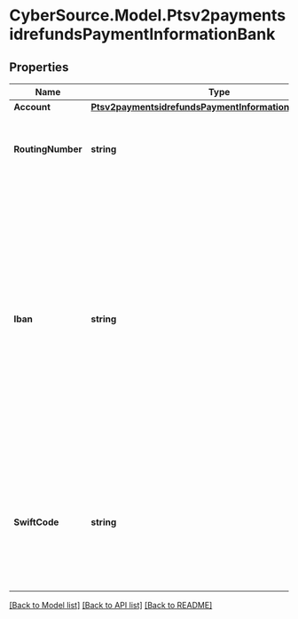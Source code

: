 # CyberSource.Model.Ptsv2paymentsidrefundsPaymentInformationBank
## Properties

Name | Type | Description | Notes
------------ | ------------- | ------------- | -------------
**Account** | [**Ptsv2paymentsidrefundsPaymentInformationBankAccount**](Ptsv2paymentsidrefundsPaymentInformationBankAccount.md) |  | [optional] 
**RoutingNumber** | **string** | Bank routing number. This is also called the _transit number_.  | [optional] 
**Iban** | **string** | International Bank Account Number (IBAN) for the bank account. For some countries you can provide this number instead of the traditional bank account information. You can use this field only when scoring a direct debit transaction.  | [optional] 
**SwiftCode** | **string** | Bank&#39;s SWIFT code. You can use this field only when scoring a direct debit transaction. Required only for crossborder transactions.  | [optional] 

[[Back to Model list]](../README.md#documentation-for-models) [[Back to API list]](../README.md#documentation-for-api-endpoints) [[Back to README]](../README.md)

